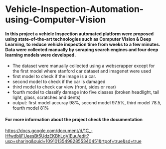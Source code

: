 # Vehicle-Inspection-Automation-using-Computer-Vision
#### In this project a vehicle Inspection automated platform were proposed using state-of-the-art technologies such as Computer Vision & Deep Learning, to reduce vehicle inspection time from weeks to a few minutes. Data were collected manually by scraping search engines and four deep learning models were developed.

<ul>
<li>The dataset were manually collected using a webscrapper except for the first model where stanford car dataset and imagenet were used</li>
<li>first model to check if the image is a car.
</li>
<li>second model to check if the car is damaged</li>
<li>third model to check car view (front, sides or rear)</li>
<li>fourth model to classify damage into five classes (broken headlight, tail
light, glass, scratches and dents)</li>
<li>output: first model accuray 98%, second model 97.5%, third model
78.5, fourth model 81%</li>
</ul>

#### For more information about the project check the documentation
https://docs.google.com/document/d/1C_-HfwdbljFUeesBt5UdzEKBhLgVIEuu/edit?usp=sharing&ouid=109101354982855340451&rtpof=true&sd=true
